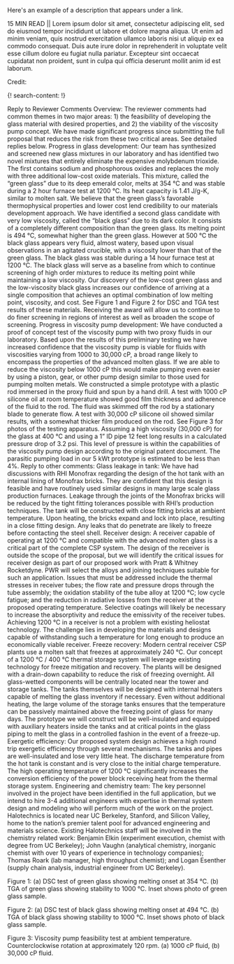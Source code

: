 Here's an example of a description that appears under a link.

15 MIN READ || Lorem ipsum dolor sit amet, consectetur adipiscing elit, sed do eiusmod tempor incididunt ut labore et dolore magna aliqua. Ut enim ad minim veniam, quis nostrud exercitation ullamco laboris nisi ut aliquip ex ea commodo consequat. Duis aute irure dolor in reprehenderit in voluptate velit esse cillum dolore eu fugiat nulla pariatur. Excepteur sint occaecat cupidatat non proident, sunt in culpa qui officia deserunt mollit anim id est laborum.

Credit: [  ](  )

{! search-content: !}

Reply to Reviewer Comments
Overview: The reviewer comments had common themes in two major areas: 1) the feasibility of developing the glass material with desired properties, and 2) the viability of the viscosity pump concept. We have made significant progress since submitting the full proposal that reduces the risk from these two critical areas. See detailed replies below.
Progress in glass development: Our team has synthesized and screened new glass mixtures in our laboratory and has identified two novel mixtures that entirely eliminate the expensive molybdenum trioxide. The first contains sodium and phosphorous oxides and replaces the moly with three additional low-cost oxide materials. This mixture, called the “green glass” due to its deep emerald color, melts at 354 °C and was stable during a 2 hour furnace test at 1200 °C. Its heat capacity is 1.41 J/g-K, similar to molten salt. We believe that the green glass’s favorable thermophysical properties and lower cost lend credibility to our materials development approach. 
We have identified a second glass candidate with very low viscosity, called the “black glass” due to its dark color. It consists of a completely different composition than the green glass. Its melting point is 494 °C, somewhat higher than the green glass. However at 500 °C the black glass appears very fluid, almost watery, based upon visual observations in an agitated crucible, with a viscosity lower than that of the green glass. The black glass was stable during a 14 hour furnace test at 1200 °C. The black glass will serve as a baseline from which to continue screening of high order mixtures to reduce its melting point while maintaining a low viscosity.
Our discovery of the low-cost green glass and the low-viscosity black glass increases our confidence of arriving at a single composition that achieves an optimal combination of low melting point, viscosity, and cost. See Figure 1 and Figure 2 for DSC and TGA test results of these materials. Receiving the award will allow us to continue to do finer screening in regions of interest as well as broaden the scope of screening.
Progress in viscosity pump development: We have conducted a proof of concept test of the viscosity pump with two proxy fluids in our laboratory. Based upon the results of this preliminary testing we have increased confidence that the viscosity pump is viable for fluids with viscosities varying from 1000 to 30,000 cP, a broad range likely to encompass the properties of the advanced molten glass. If we are able to reduce the viscosity below 1000 cP this would make pumping even easier by using a piston, gear, or other pump design similar to those used for pumping molten metals.
We constructed a simple prototype with a plastic rod immersed in the proxy fluid and spun by a hand drill. A test with 1000 cP silicone oil at room temperature showed good film thickness and adherence of the fluid to the rod. The fluid was skimmed off the rod by a stationary blade to generate flow. A test with 30,000 cP silicone oil showed similar results, with a somewhat thicker film produced on the rod. See Figure 3 for photos of the testing apparatus.
Assuming a high viscosity (30,000 cP) for the glass at 400 °C and using a 1” ID pipe 12 feet long results in a calculated pressure drop of 3.2 psi. This level of pressure is within the capabilities of the viscosity pump design according to the original patent document. The parasitic pumping load in our 5 kWt prototype is estimated to be less than 4%.
Reply to other comments: Glass leakage in tank: We have had discussions with RHI Monofrax regarding the design of the hot tank with an internal lining of Monofrax bricks. They are confident that this design is feasible and have routinely used similar designs in many large scale glass production furnaces. Leakage through the joints of the Monofrax bricks will be reduced by the tight fitting tolerances possible with RHI’s production techniques. The tank will be constructed with close fitting bricks at ambient temperature. Upon heating, the bricks expand and lock into place, resulting in a close fitting design. Any leaks that do penetrate are likely to freeze before contacting the steel shell.
Receiver design: A receiver capable of operating at 1200 °C and compatible with the advanced molten glass is a critical part of the complete CSP system. The design of the receiver is outside the scope of the proposal, but we will identify the critical issues for receiver design as part of our proposed work with Pratt & Whitney Rocketdyne. PWR will select the alloys and joining techniques suitable for such an application. Issues that must be addressed include the thermal stresses in receiver tubes; the flow rate and pressure drops through the tube assembly; the oxidation stability of the tube alloy at 1200 °C; low cycle fatigue; and the reduction in radiative losses from the receiver at the proposed operating temperature. Selective coatings will likely be necessary to increase the absorptivity and reduce the emissivity of the receiver tubes. Achieving 1200 °C in a receiver is not a problem with existing heliostat technology. The challenge lies in developing the materials and designs capable of withstanding such a temperature for long enough to produce an economically viable receiver. 
Freeze recovery: Modern central receiver CSP plants use a molten salt that freezes at approximately 240 °C. Our concept of a 1200 °C / 400 °C thermal storage system will leverage existing technology for freeze mitigation and recovery. The plants will be designed with a drain-down capability to reduce the risk of freezing overnight. All glass-wetted components will be centrally located near the tower and storage tanks. The tanks themselves will be designed with internal heaters capable of melting the glass inventory if necessary. Even without additional heating, the large volume of the storage tanks ensures that the temperature can be passively maintained above the freezing point of glass for many days. The prototype we will construct will be well-insulated and equipped with auxiliary heaters inside the tanks and at critical points in the glass piping to melt the glass in a controlled fashion in the event of a freeze-up.
Exergetic efficiency: Our proposed system design achieves a high round trip exergetic efficiency through several mechanisms. The tanks and pipes are well-insulated and lose very little heat. The discharge temperature from the hot tank is constant and is very close to the initial charge temperature. The high operating temperature of 1200 °C significantly increases the conversion efficiency of the power block receiving heat from the thermal storage system.
Engineering and chemistry team: The key personnel involved in the project have been identified in the full application, but we intend to hire 3-4 additional engineers with expertise in thermal system design and modeling who will perform much of the work on the project. Halotechnics is located near UC Berkeley, Stanford, and Silicon Valley, home to the nation’s premier talent pool for advanced engineering and materials science. Existing Halotechnics staff will be involved in the chemistry related work: Benjamin Elkin (experiment execution, chemist with degree from UC Berkeley); John Vaughn (analytical chemistry, inorganic chemist with over 10 years of experience in technology companies); Thomas Roark (lab manager, high throughput chemist); and Logan Esenther (supply chain analysis, industrial engineer from UC Berkeley).
 
Figure 1: (a) DSC test of green glass showing melting onset at 354 °C. (b) TGA of green glass showing stability to 1000 °C. Inset shows photo of green glass sample.
 
Figure 2: (a) DSC test of black glass showing melting onset at 494 °C. (b) TGA of black glass showing stability to 1000 °C. Inset shows photo of black glass sample.
 
Figure 3: Viscosity pump feasibility test at ambient temperature. Counterclockwise rotation at approximately 120 rpm. (a) 1000 cP fluid, (b) 30,000 cP fluid.

